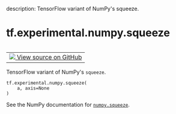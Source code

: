 description: TensorFlow variant of NumPy's squeeze.

<div itemscope itemtype="http://developers.google.com/ReferenceObject">
<meta itemprop="name" content="tf.experimental.numpy.squeeze" />
<meta itemprop="path" content="Stable" />
</div>

# tf.experimental.numpy.squeeze

<!-- Insert buttons and diff -->

<table class="tfo-notebook-buttons tfo-api nocontent" align="left">
<td>
  <a target="_blank" href="https://github.com/tensorflow/tensorflow/blob/r2.4/tensorflow/python/ops/numpy_ops/np_array_ops.py#L808-L811">
    <img src="https://www.tensorflow.org/images/GitHub-Mark-32px.png" />
    View source on GitHub
  </a>
</td>
</table>



TensorFlow variant of NumPy's `squeeze`.

<pre class="devsite-click-to-copy prettyprint lang-py tfo-signature-link">
<code>tf.experimental.numpy.squeeze(
    a, axis=None
)
</code></pre>



<!-- Placeholder for "Used in" -->

See the NumPy documentation for [`numpy.squeeze`](https://numpy.org/doc/1.16/reference/generated/numpy.squeeze.html).
